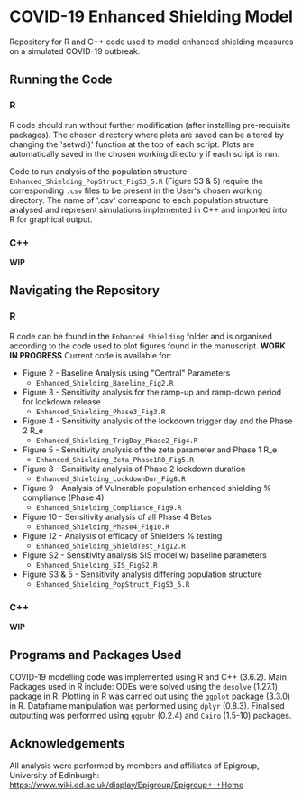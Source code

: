 # COVID-19 Enhanced Shielding Model

Repository for R and C++ code used to model enhanced shielding measures on a simulated COVID-19 outbreak.

## Running the Code
### R 
R code should run without further modification (after installing pre-requisite packages). 
The chosen directory where plots are saved can be altered by changing the 'setwd()' function at the top of each script. Plots are automatically saved in the chosen working directory if each script is run. 

Code to run analysis of the population structure `Enhanced_Shielding_PopStruct_FigS3_5.R` (Figure S3 & 5) require the corresponding `.csv` files to be present in the User's chosen working directory.
The name of '.csv' correspond to each population structure analysed and represent simulations implemented in C++ and imported into R for graphical output.

### C++
**WIP**

## Navigating the Repository 
### R
R code can be found in the `Enhanced Shielding` folder and is organised according to the code used to plot figures found in the manuscript. **WORK IN PROGRESS** Current code is available for:
* Figure 2 - Baseline Analysis using "Central" Parameters
	* `Enhanced_Shielding_Baseline_Fig2.R`
* Figure 3 - Sensitivity analysis for the ramp-up and ramp-down period for lockdown release
	* `Enhanced_Shielding_Phase3_Fig3.R`
* Figure 4 - Sensitivity analysis of the lockdown trigger day and the Phase 2 R_e
	* `Enhanced_Shielding_TrigDay_Phase2_Fig4.R`
* Figure 5 - Sensitivity analysis of the zeta parameter and Phase 1 R_e
	* `Enhanced_Shielding_Zeta_Phase1R0_Fig5.R`
* Figure 8 - Sensitivity analysis of Phase 2 lockdown duration
	* `Enhanced_Shielding_LockdownDur_Fig8.R`
* Figure 9 - Analysis of Vulnerable population enhanced shielding % compliance (Phase 4)
	* `Enhanced_Shielding_Compliance_Fig9.R`
* Figure 10 - Sensitivity analysis of all Phase 4 Betas 
	* `Enhanced_Shielding_Phase4_Fig10.R`
* Figure 12 - Analysis of efficacy of Shielders % testing
	* `Enhanced_Shielding_ShieldTest_Fig12.R`
* Figure S2 - Sensitivity analysis SIS model w/ baseline parameters
	* `Enhanced_Shielding_SIS_FigS2.R`
* Figure S3 & 5 - Sensitivity analysis differing population structure
	* `Enhanced_Shielding_PopStruct_FigS3_5.R`

### C++
**WIP**

## Programs and Packages Used
COVID-19 modelling code was implemented using R and C++ (3.6.2). Main Packages used in R include: ODEs were solved using the `desolve` (1.27.1) package in R. 
Plotting in R was carried out using the `ggplot` package (3.3.0) in R. Dataframe manipulation was performed using `dplyr` (0.8.3). Finalised outputting was performed
using `ggpubr` (0.2.4) and `Cairo` (1.5-10) packages. 

## Acknowledgements 
All analysis were performed by members and affiliates of Epigroup, University of Edinburgh: 
https://www.wiki.ed.ac.uk/display/Epigroup/Epigroup+-+Home
